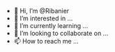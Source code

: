 - 👋 Hi, I’m @Ribanier
- 👀 I’m interested in ...
- 🌱 I’m currently learning ...
- 💞️ I’m looking to collaborate on ...
- 📫 How to reach me ...

<!---
Ribanier/Ribanier is a ✨ special ✨ repository because its `README.md` (this file) appears on your GitHub profile.
You can click the Preview link to take a look at your changes.
--->
